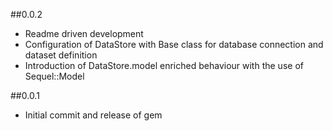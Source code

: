 ##0.0.2

  * Readme driven development
  * Configuration of DataStore with Base class for database connection and dataset definition
  * Introduction of DataStore.model enriched behaviour with the use of Sequel::Model

##0.0.1

  * Initial commit and release of gem